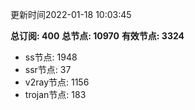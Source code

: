 更新时间2022-01-18 10:03:45

**总订阅: 400**
**总节点: 10970**
**有效节点: 3324**
- ss节点: 1948
- ssr节点: 37
- v2ray节点: 1156
- trojan节点: 183
